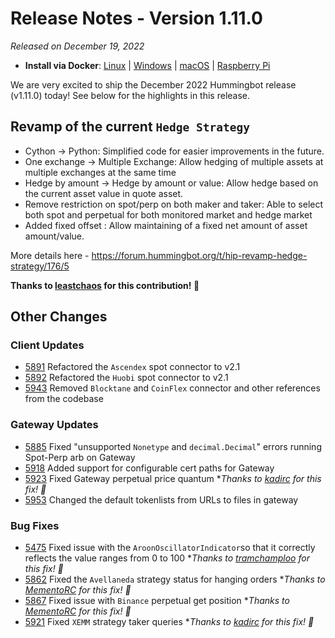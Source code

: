 # Release Notes - Version 1.11.0

*Released on December 19, 2022*

- **Install via Docker**: [Linux](/installation/docker/#linuxubuntu) | [Windows](/installation/docker/#windows) | [macOS](/installation/docker/#macos) | [Raspberry Pi](/installation/raspberry-pi/#install-via-docker)

We are very excited to ship the December 2022 Hummingbot release (v1.11.0) today! See below for the highlights in this release.

## Revamp of the current `Hedge Strategy`

- Cython → Python: Simplified code for easier improvements in the future.
- One exchange → Multiple Exchange: Allow hedging of multiple assets at multiple exchanges at the same time
- Hedge by amount → Hedge by amount or value: Allow hedge based on the current asset value in quote asset.
- Remove restriction on spot/perp on both maker and taker: Able to select both spot and perpetual for both monitored market and hedge market
- Added fixed offset : Allow maintaining of a fixed net amount of asset amount/value.

More details here - <https://forum.hummingbot.org/t/hip-revamp-hedge-strategy/176/5>

**Thanks to [leastchaos](https://github.com/leastchaos) for this contribution! 🙏**

## Other Changes

### Client Updates

- [5891](https://github.com/hummingbot/hummingbot/pull/5891) Refactored the `Ascendex` spot connector to v2.1
- [5892](https://github.com/hummingbot/hummingbot/pull/5892) Refactored the `Huobi` spot connector to v2.1
- [5943](https://github.com/hummingbot/hummingbot/pull/5943) Removed `Blocktane` and `CoinFlex` connector and other references from the codebase

### Gateway Updates

- [5885](https://github.com/hummingbot/hummingbot/pull/5885) Fixed "unsupported `Nonetype` and `decimal.Decimal`" errors running Spot-Perp arb on Gateway
- [5918](https://github.com/hummingbot/hummingbot/pull/5918) Added support for configurable cert paths for Gateway
- [5923](https://github.com/hummingbot/hummingbot/pull/5923) Fixed Gateway perpetual price quantum **Thanks to [kadirc](https://github.com/kadirc) for this fix! 🙏*
- [5953](https://github.com/hummingbot/hummingbot/pull/5953) Changed the default tokenlists from URLs to files in gateway

### Bug Fixes

- [5475](https://github.com/hummingbot/hummingbot/pull/5475) Fixed issue with the `AroonOscillatorIndicator`so that it correctly reflects the value ranges from 0 to 100 **Thanks to [tramchamploo](https://github.com/tramchamploo) for this fix! 🙏*
- [5862](https://github.com/hummingbot/hummingbot/pull/5862) Fixed the `Avellaneda` strategy status for hanging orders **Thanks to [MementoRC](https://github.com/MementoRC) for this fix! 🙏*
- [5867](https://github.com/hummingbot/hummingbot/pull/5867) Fixed issue with `Binance` perpetual get position **Thanks to [MementoRC](https://github.com/MementoRC) for this fix! 🙏*
- [5921](https://github.com/hummingbot/hummingbot/pull/5921) Fixed `XEMM` strategy taker queries **Thanks to [kadirc](https://github.com/kadirc) for this fix! 🙏*
